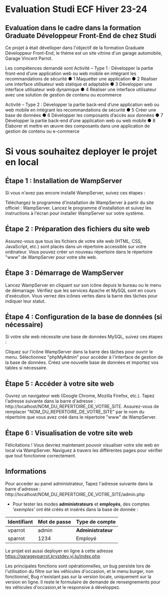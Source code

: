 # Evaluation Studi ECF Hiver 23-24

## Evaluation dans le cadre dans la formation Graduate Développeur Front-End de chez Studi

Ce projet à était dévelloper dans l'objectif de la formation Graduate Développeur Front-End,
le théme est un site vitrine d'un garage automobile, Garage Vincent Parrot.

Les compétences demandé sont
Activité – Type 1 : Développer la partie front-end d’une application web ou web
mobile en intégrant les recommandations de sécurité
● 1 Maquetter une application
● 2 Réaliser une interface utilisateur web statique et adaptable
● 3 Développer une interface utilisateur web dynamique
● 4 Réaliser une interface utilisateur avec une solution de gestion de contenu ou ecommerce

Activité – Type 2 : Développer la partie back-end d’une application web ou web
mobile en intégrant les recommandations de sécurité
● 5 Créer une base de données
● 6 Développer les composants d’accès aux données
● 7 Développer la partie back-end d’une application web ou web mobile
● 8 Élaborer et mettre en œuvre des composants dans une application de gestion de
contenu ou e-commerce 

# Si vous souhaitez deployer le projet en local

## Étape 1 : Installation de WampServer
Si vous n'avez pas encore installé WampServer, suivez ces étapes :

Téléchargez le programme d'installation de WampServer à partir du site officiel : WampServer.
Lancez le programme d'installation et suivez les instructions à l'écran pour installer WampServer sur votre système.

## Étape 2 : Préparation des fichiers du site web
Assurez-vous que tous les fichiers de votre site web (HTML, CSS, JavaScript, etc.) sont placés dans un répertoire accessible sur votre ordinateur. Vous pouvez créer un nouveau répertoire dans le répertoire "www" de WampServer pour votre site web.

## Étape 3 : Démarrage de WampServer
Lancez WampServer en cliquant sur son icône depuis le bureau ou le menu de démarrage.
Vérifiez que les services Apache et MySQL sont en cours d'exécution. Vous verrez des icônes vertes dans la barre des tâches pour indiquer leur statut.

## Étape 4 : Configuration de la base de données (si nécessaire)
Si votre site web nécessite une base de données MySQL, suivez ces étapes :

Cliquez sur l'icône WampServer dans la barre des tâches pour ouvrir le menu.
Sélectionnez "phpMyAdmin" pour accéder à l'interface de gestion de la base de données.
Créez une nouvelle base de données et importez vos tables si nécessaire.

## Étape 5 : Accéder à votre site web
Ouvrez un navigateur web (Google Chrome, Mozilla Firefox, etc.).
Tapez l'adresse suivante dans la barre d'adresse : http://localhost/NOM_DU_REPERTOIRE_DE_VOTRE_SITE.
Assurez-vous de remplacer "NOM_DU_REPERTOIRE_DE_VOTRE_SITE" par le nom du répertoire que vous avez créé dans le répertoire "www" de WampServer.

## Étape 6 : Visualisation de votre site web
Félicitations ! Vous devriez maintenant pouvoir visualiser votre site web en local via WampServer. Naviguez à travers les différentes pages pour vérifier que tout fonctionne correctement.

## Informations
Pour acceder au panel administrateur, Tapez l'adresse suivante dans la barre d'adresse : http://localhost/NOM_DU_REPERTOIRE_DE_VOTRE_SITE/admin.php

* Pour tester les modes **administrateurs** et **employés**, des comptes *'exemples'* ont été créés et insérés dans la base de donnée :

| Identifiant        | Mot de passe      | Type de compte |
| ------|-----|-----|
| vparrot 	        | admin 	           | **Administrateur**	|
| sparrot         	| 1234	             | Employé	|

Le projet est aussi deployer en ligne à cette adresse
https://garagevparrot.krystdev.yj.lu/index.php

Les principales fonctions sont opérationnelles, un bug persiste lors de l'utilisation du filtre sur les véhicules d'occasion, et le menu burger, non fonctionnel,
Bug n'existant pas sur la version locale, uniquement sur la version en ligne.
Il reste le formulaire de demande de renseignements pour les véhicules d'occasion,et le responsive à développez.

